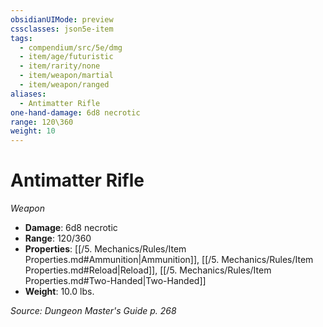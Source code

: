 ```yaml
---
obsidianUIMode: preview
cssclasses: json5e-item
tags:
  - compendium/src/5e/dmg
  - item/age/futuristic
  - item/rarity/none
  - item/weapon/martial
  - item/weapon/ranged
aliases:
  - Antimatter Rifle
one-hand-damage: 6d8 necrotic
range: 120\360
weight: 10
---
```

# Antimatter Rifle
*Weapon*  

- **Damage**: 6d8 necrotic
- **Range**: 120/360
- **Properties**: [[/5. Mechanics/Rules/Item Properties.md#Ammunition\|Ammunition]], [[/5. Mechanics/Rules/Item Properties.md#Reload\|Reload]], [[/5. Mechanics/Rules/Item Properties.md#Two-Handed\|Two-Handed]]
- **Weight**: 10.0 lbs.

*Source: Dungeon Master's Guide p. 268*
